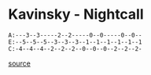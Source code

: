 # Kavinsky - Nightcall

```
A:---3--3-----2--2-----0--0-----0--0--
E:--5--5--5--3--3--3--1--1--1--1--1--1
C:-4--4--4--2--2--2--0--0--0--2--2--2-
```

[source](https://www.youtube.com/watch?v=vhrEUkcCr8M)